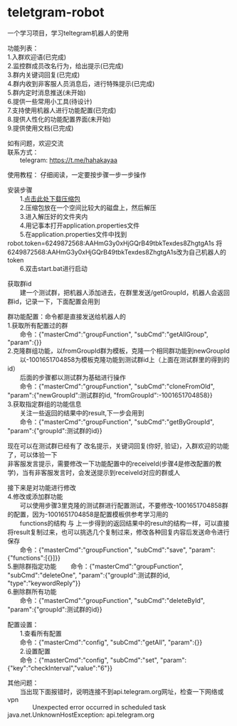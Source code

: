 # teletgram-robot
一个学习项目，学习teltegram机器人的使用

功能列表：  
1.入群欢迎语(已完成)  
2.监控群成员改名行为，给出提示(已完成)  
3.群内关键词回复(已完成)  
4.群内收到非客服人员消息后，进行特殊提示(已完成)  
5.群内定时消息推送(未开始)  
6.提供一些常用小工具(待设计)  
7.支持使用机器人进行功能配置(已完成)  
8.提供人性化的功能配置界面(未开始)  
9.提供使用文档(已完成)  

如有问题，欢迎交流  
联系方式：  
  &emsp;&emsp;telegram: https://t.me/hahakayaa

使用教程： 仔细阅读，一定要按步骤一步一步操作  
  
安装步骤  
	&emsp;&emsp;1.[点击此处下载压缩包](https://github.com/one-robot-dev/teletgram-robot/releases/download/1.0.0/telegram-robot.zip)  
	&emsp;&emsp;2.压缩包放在一个空间比较大的磁盘上，然后解压  
	&emsp;&emsp;3.进入解压好的文件夹内  
	&emsp;&emsp;4.用记事本打开application.properties文件  
	&emsp;&emsp;5.在application.properties文件中找到 robot.token=6249872568:AAHmG3y0xHjGQrB49tbkTexdes8ZhgtgA1s 将6249872568:AAHmG3y0xHjGQrB49tbkTexdes8ZhgtgA1s改为自己机器人的token  
	&emsp;&emsp;6.双击start.bat进行启动  
    
      
获取群id  
	&emsp;&emsp;建一个测试群，把机器人添加进去，在群里发送/getGroupId，机器人会返回群id，记录一下，下面配置会用到  

群功能配置：命令都是直接发送给机器人的  
1.获取所有配置过的群  
&emsp;&emsp;命令：{"masterCmd":"groupFunction", "subCmd":"getAllGroup", "param":{}}  
2.克隆群组功能，以fromGroupId群为模板，克隆一个相同群功能到newGroupId  
	&emsp;&emsp;以-1001651704858为模板克隆功能到测试群id上（上面在测试群里的得到的id）  
	&emsp;&emsp;后面的步骤都以测试群为基础进行操作  
&emsp;&emsp;命令：{"masterCmd":"groupFunction", "subCmd":"cloneFromOld", "param":{"newGroupId":测试群的id, "fromGroupId":-1001651704858}}  
3.获取指定群组的功能信息  
	&emsp;&emsp;关注一些返回的结果中的result,下一步会用到  
&emsp;&emsp;命令：{"masterCmd":"groupFunction", "subCmd":"getByGroupId", "param":{"groupId":测试群的id}}  

现在可以在测试群已经有了 改名提示，关键词回复(你好, 验证)，入群欢迎的功能了，可以体验一下  
非客服发言提示，需要修改一下功能配置中的receiveId(步骤4是修改配置的教学)，当有非客服发言时，会发送提示到receiveId对应的群或人  
  
接下来是对功能进行修改  
4.修改或添加群功能  
	&emsp;&emsp;可以使用步骤3里克隆的测试群进行配置测试，不要修改-1001651704858群的配置，因为-1001651704858是配置模板供参考学习用的  
	&emsp;&emsp;functions的结构 与 上一步得到的返回结果中的result的结构一样，可以直接将result复制过来，也可以挑选几个复制过来，修改各种回复内容后发送命令进行保存  
&emsp;&emsp;命令：{"masterCmd":"groupFunction", "subCmd":"save", "param":{"functions":[{}]}}  
5.删除群指定功能
&emsp;&emsp;命令：{"masterCmd":"groupFunction", "subCmd":"deleteOne", "param":{"groupId":测试群的id, "type":"keywordReply"}}  
6.删除群所有功能  
&emsp;&emsp;命令：{"masterCmd":"groupFunction", "subCmd":"deleteById", "param":{"groupId":测试群的id}}  
  
配置设置：  
&emsp;&emsp;1.查看所有配置  
&emsp;&emsp;命令：{"masterCmd":"config", "subCmd":"getAll", "param":{}}  
&emsp;&emsp;2.设置配置  
&emsp;&emsp;命令：{"masterCmd":"config", "subCmd":"set", "param":{"key":"checkInterval","value":"6"}}  

其他问题：  
&emsp;&emsp;当出现下面报错时，说明连接不到api.telegram.org网址，检查一下网络或vpn  
&emsp;&emsp;&emsp;&emsp;Unexpected error occurred in scheduled task java.net.UnknownHostException: api.telegram.org
